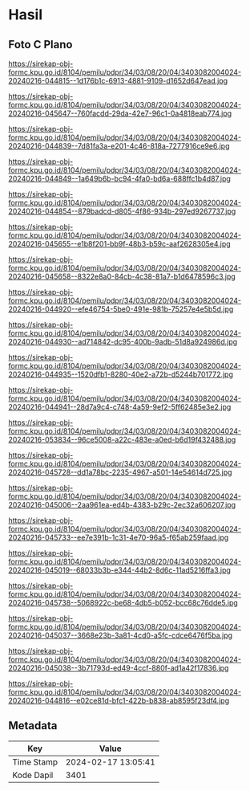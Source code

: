 # Hasil

## Foto C Plano

https://sirekap-obj-formc.kpu.go.id/8104/pemilu/pdpr/34/03/08/20/04/3403082004024-20240216-044815--1d176b1c-6913-4881-9109-d1652d647ead.jpg

https://sirekap-obj-formc.kpu.go.id/8104/pemilu/pdpr/34/03/08/20/04/3403082004024-20240216-045647--760facdd-29da-42e7-96c1-0a4818eab774.jpg

https://sirekap-obj-formc.kpu.go.id/8104/pemilu/pdpr/34/03/08/20/04/3403082004024-20240216-044839--7d81fa3a-e201-4c46-818a-7277916ce9e6.jpg

https://sirekap-obj-formc.kpu.go.id/8104/pemilu/pdpr/34/03/08/20/04/3403082004024-20240216-044849--1a649b6b-bc94-4fa0-bd6a-688ffc1b4d87.jpg

https://sirekap-obj-formc.kpu.go.id/8104/pemilu/pdpr/34/03/08/20/04/3403082004024-20240216-044854--879badcd-d805-4f86-934b-297ed9267737.jpg

https://sirekap-obj-formc.kpu.go.id/8104/pemilu/pdpr/34/03/08/20/04/3403082004024-20240216-045655--e1b8f201-bb9f-48b3-b59c-aaf2628305e4.jpg

https://sirekap-obj-formc.kpu.go.id/8104/pemilu/pdpr/34/03/08/20/04/3403082004024-20240216-045658--8322e8a0-84cb-4c38-81a7-b1d6478596c3.jpg

https://sirekap-obj-formc.kpu.go.id/8104/pemilu/pdpr/34/03/08/20/04/3403082004024-20240216-044920--efe46754-5be0-491e-981b-75257e4e5b5d.jpg

https://sirekap-obj-formc.kpu.go.id/8104/pemilu/pdpr/34/03/08/20/04/3403082004024-20240216-044930--ad714842-dc95-400b-9adb-51d8a924986d.jpg

https://sirekap-obj-formc.kpu.go.id/8104/pemilu/pdpr/34/03/08/20/04/3403082004024-20240216-044935--1520dfb1-8280-40e2-a72b-d5244b701772.jpg

https://sirekap-obj-formc.kpu.go.id/8104/pemilu/pdpr/34/03/08/20/04/3403082004024-20240216-044941--28d7a9c4-c748-4a59-9ef2-5ff62485e3e2.jpg

https://sirekap-obj-formc.kpu.go.id/8104/pemilu/pdpr/34/03/08/20/04/3403082004024-20240216-053834--96ce5008-a22c-483e-a0ed-b6d19f432488.jpg

https://sirekap-obj-formc.kpu.go.id/8104/pemilu/pdpr/34/03/08/20/04/3403082004024-20240216-045728--dd1a78bc-2235-4967-a501-14e54614d725.jpg

https://sirekap-obj-formc.kpu.go.id/8104/pemilu/pdpr/34/03/08/20/04/3403082004024-20240216-045006--2aa961ea-ed4b-4383-b29c-2ec32a606207.jpg

https://sirekap-obj-formc.kpu.go.id/8104/pemilu/pdpr/34/03/08/20/04/3403082004024-20240216-045733--ee7e391b-1c31-4e70-96a5-f65ab259faad.jpg

https://sirekap-obj-formc.kpu.go.id/8104/pemilu/pdpr/34/03/08/20/04/3403082004024-20240216-045019--68033b3b-e344-44b2-8d6c-11ad5216ffa3.jpg

https://sirekap-obj-formc.kpu.go.id/8104/pemilu/pdpr/34/03/08/20/04/3403082004024-20240216-045738--5068922c-be68-4db5-b052-bcc68c76dde5.jpg

https://sirekap-obj-formc.kpu.go.id/8104/pemilu/pdpr/34/03/08/20/04/3403082004024-20240216-045037--3668e23b-3a81-4cd0-a5fc-cdce6476f5ba.jpg

https://sirekap-obj-formc.kpu.go.id/8104/pemilu/pdpr/34/03/08/20/04/3403082004024-20240216-045038--3b71793d-ed49-4ccf-880f-ad1a42f17836.jpg

https://sirekap-obj-formc.kpu.go.id/8104/pemilu/pdpr/34/03/08/20/04/3403082004024-20240216-044816--e02ce81d-bfc1-422b-b838-ab8595f23df4.jpg


## Metadata

| Key        | Value               |
| ---------- | ------------------- |
| Time Stamp | 2024-02-17 13:05:41 |
| Kode Dapil | 3401                |




